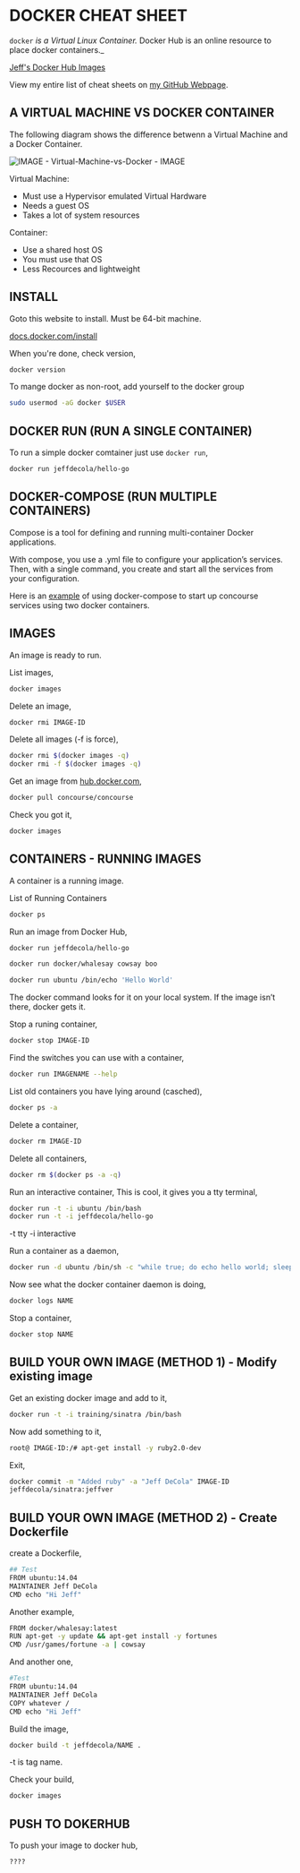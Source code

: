 # DOCKER CHEAT SHEET

`docker` _is a Virtual Linux Container._ Docker Hub is an online
resource to place docker containers._

[Jeff's Docker Hub Images](https://hub.docker.com/u/jeffdecola/)

View my entire list of cheat sheets on
[my GitHub Webpage](https://jeffdecola.github.io/my-cheat-sheets/).

## A VIRTUAL MACHINE VS DOCKER CONTAINER

The following diagram shows the difference betwenn a Virtual Machine
and a Docker Container.

![IMAGE - Virtual-Machine-vs-Docker - IMAGE](../../../../docs/pics/Virtual-Machine-vs-Docker.jpg)

Virtual Machine:

* Must use a Hypervisor emulated Virtual Hardware
* Needs a guest OS
* Takes a lot of system resources

Container:

* Use a shared host OS
* You must use that OS
* Less Recources and lightweight

## INSTALL

Goto this website to install.  Must be 64-bit machine.

[docs.docker.com/install](https://docs.docker.com/install)

When you're done, check version,

```bash
docker version
```

To mange docker as non-root, add yourself to the docker group

```bash
sudo usermod -aG docker $USER
```

## DOCKER RUN (RUN A SINGLE CONTAINER)

To run a simple docker comtainer just use `docker run`,

```bash
docker run jeffdecola/hello-go
```

## DOCKER-COMPOSE (RUN MULTIPLE CONTAINERS)

Compose is a tool for defining and running
multi-container Docker applications.

With compose, you use a .yml file to configure your application’s
services. Then, with a single command, you create and
start all the services from your configuration.

Here is an [example](https://github.com/JeffDeCola/my-cheat-sheets/tree/master/operations-tools/continuous-integration-continuous-deployment/concourse-ci-cheat-sheet/install-concourse-using-docker.md)
of using docker-compose to start up concourse services using two
docker containers.

## IMAGES

An image is ready to run.

List images,

```bash
docker images
```

Delete an image,

```bash
docker rmi IMAGE-ID
```

Delete all images (-f is force),

```bash
docker rmi $(docker images -q)
docker rmi -f $(docker images -q)
```

Get an image from [hub.docker.com](https://hub.docker.com/explore/),

```bash
docker pull concourse/concourse
```

Check you got it,

```bash
docker images
```

## CONTAINERS - RUNNING IMAGES

A container is a running image.

List of Running Containers

```bash
docker ps
```

Run an image from Docker Hub,

```bash
docker run jeffdecola/hello-go
```

```bash
docker run docker/whalesay cowsay boo
```

```bash
docker run ubuntu /bin/echo 'Hello World'
```

The docker command looks for it on your local system.
If the image isn’t there, docker gets it.

Stop a runing container,

```bash
docker stop IMAGE-ID
```

Find the switches you can use with a container,

```bash
docker run IMAGENAME --help
```

List old containers you have lying around (casched),

```bash
docker ps -a
```

Delete a container,

```bash
docker rm IMAGE-ID
```

Delete all containers,

```bash
docker rm $(docker ps -a -q)
```

Run an interactive container, This is cool, it gives you a tty terminal,

```bash
docker run -t -i ubuntu /bin/bash
docker run -t -i jeffdecola/hello-go
```

-t tty
-i interactive

Run a container as a daemon,

```bash
docker run -d ubuntu /bin/sh -c "while true; do echo hello world; sleep 1; done"
```

Now see what the docker container daemon is doing,

```bash
docker logs NAME
```

Stop a container,

```bash
docker stop NAME
```

## BUILD YOUR OWN IMAGE (METHOD 1) - Modify existing image

Get an existing docker image and add to it,

```bash
docker run -t -i training/sinatra /bin/bash
```

Now add something to it,

```bash
root@ IMAGE-ID:/# apt-get install -y ruby2.0-dev
```

Exit,

```bash
docker commit -m "Added ruby" -a "Jeff DeCola" IMAGE-ID
jeffdecola/sinatra:jeffver
```

## BUILD YOUR OWN IMAGE (METHOD 2) - Create Dockerfile

create a Dockerfile,

```bash
## Test
FROM ubuntu:14.04
MAINTAINER Jeff DeCola
CMD echo "Hi Jeff"
```

Another example,

```bash
FROM docker/whalesay:latest
RUN apt-get -y update && apt-get install -y fortunes
CMD /usr/games/fortune -a | cowsay
```

And another one,

```bash
#Test
FROM ubuntu:14.04
MAINTAINER Jeff DeCola
COPY whatever /
CMD echo "Hi Jeff"
```

Build the image,

```bash
docker build -t jeffdecola/NAME .
```

-t is tag name.

Check your build,

```bash
docker images
```

## PUSH TO DOKERHUB

To push your image to docker hub,

```bash
????
```